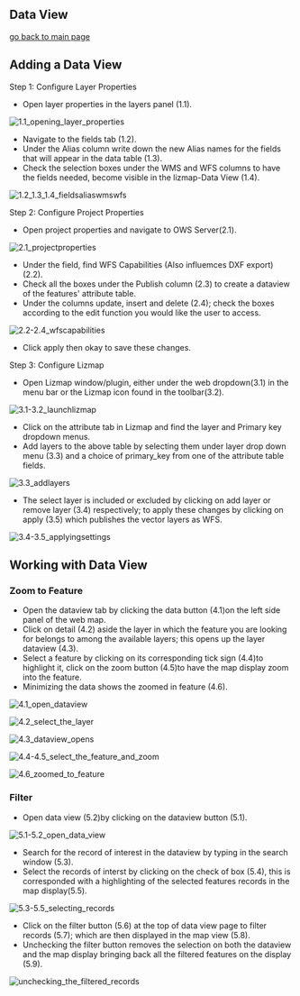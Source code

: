 ## Data View

[go back to main page](README.md)

## Adding a Data View

Step 1: Configure Layer Properties
 - Open layer properties in the layers panel (1.1).
 
 ![1.1_opening_layer_properties](images/1.1_opening_layer_properties.png)
 
 - Navigate to the fields tab (1.2).
 - Under the Alias column write down the new Alias names for the fields that will appear in the data table (1.3).
 - Check the selection boxes under the WMS and WFS columns to have the fields needed, become visible in the lizmap-Data View (1.4).

![1.2_1.3_1.4_fieldsaliaswmswfs](images/1.2_1.3_1.4_fieldsaliaswmswfs.png)

Step 2: Configure Project Properties
 - Open project properties and navigate to OWS Server(2.1).
 
 ![2.1_projectproperties](images/2.1_projectproperties.png)
 
 - Under the field, find WFS Capabilities (Also influemces DXF export) (2.2).
 - Check all the boxes under the Publish column (2.3) to create a dataview of the features' attribute table.
 - Under the columns update, insert and delete (2.4); check the boxes according to the edit function you would like the user to access.
 
 ![2.2-2.4_wfscapabilities](images/2.2-2.4_wfscapabilities.png)
 
 - Click apply then okay to save these changes.
 
 Step 3: Configure Lizmap
 - Open Lizmap window/plugin, either under the web dropdown(3.1) in the menu bar or the Lizmap icon found in the toolbar(3.2).
 
 ![3.1-3.2_launchlizmap](images/3.1-3.2_launchlizmap.png)

 - Click on the attribute tab in Lizmap and find the layer and Primary key dropdown menus.
 - Add layers to the above table by selecting them under layer drop down menu (3.3) and a choice of primary_key from one of the attribute table fields.
 
![3.3_addlayers](images/3.3_addlayers.png)
 
 - The select layer is included or excluded by clicking on add layer or remove layer (3.4) respectively; to apply these changes by clicking on apply (3.5) which publishes the vector layers as WFS. 

![3.4-3.5_applyingsettings](images/3.4-3.5_applyingsettings.png) 

 ## Working with Data View 
 
 ### Zoom to Feature
 
 - Open the dataview tab by clicking the data button (4.1)on the left side panel of the web map.
 - Click on detail (4.2) aside the layer in which the feature you are looking for belongs to among the available layers; this opens up the layer dataview (4.3).
 - Select a feature by clicking on its corresponding tick sign (4.4)to highlight it, click on the zoom button (4.5)to have the map display zoom into the feature.
 - Minimizing the data shows the zoomed in feature (4.6).
 
![4.1_open_dataview](images/4.1_open_dataview.png)

![4.2_select_the_layer](images/4.2_select_the_layer.png)

![4.3_dataview_opens](images/4.3_dataview_opens.png)

![4.4-4.5_select_the_feature_and_zoom](images/4.4-4.5_select_the_feature_and_zoom.png)

![4.6_zoomed_to_feature](images/4.6_zoomed_to_feature.png)

 ### Filter
 
 - Open data view (5.2)by clicking on the dataview button (5.1).
  
  ![5.1-5.2_open_data_view](images/5.1-5.2_open_data_view.png)
 
 - Search for the record of interest in the dataview by typing in the search window (5.3).
 - Select the records of interst by clicking on the check of box (5.4), this is corresponded with a highlighting of the selected features records in the map display(5.5).
 
 ![5.3-5.5_selecting_records](images/5.3-5.5_selecting_records.png)
 
 - Click on the filter button (5.6) at the top of data view page to filter records (5.7); which are then displayed in the map view (5.8).
 - Unchecking the filter button removes the selection on both the dataview and the map display bringing back all the filtered features on the display (5.9).

![unchecking_the_filtered_records](images/unchecking_the_filtered_records.png)



